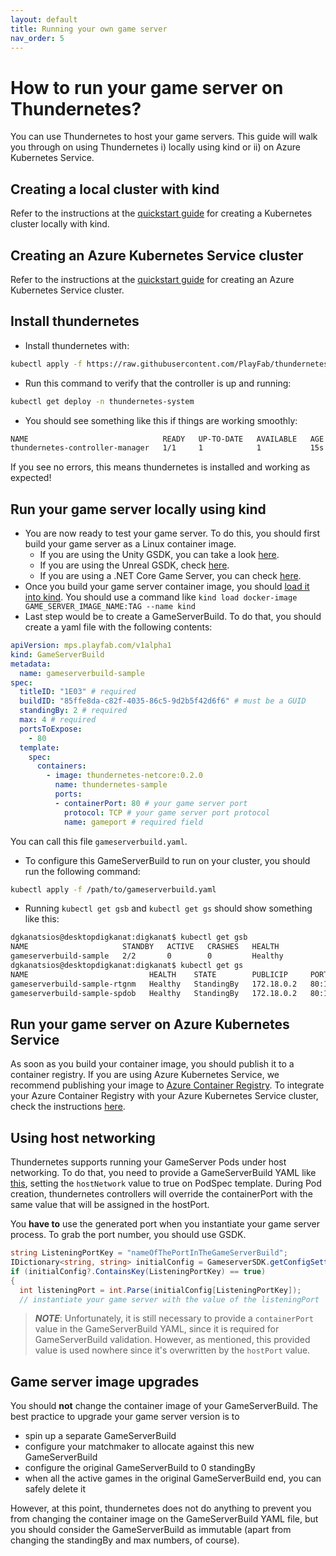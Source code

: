 ```yaml
---
layout: default
title: Running your own game server
nav_order: 5
---
```


# How to run your game server on Thundernetes?

You can use Thundernetes to host your game servers. This guide will walk you through on using Thundernetes i) locally using kind or ii) on Azure Kubernetes Service.

## Creating a local cluster with kind

Refer to the instructions at the [quickstart guide](./quickstart.md) for creating a Kubernetes cluster locally with kind.

## Creating an Azure Kubernetes Service cluster

Refer to the instructions at the [quickstart guide](./quickstart.md) for creating an Azure Kubernetes Service cluster.

## Install thundernetes

- Install thundernetes with: 

```bash
kubectl apply -f https://raw.githubusercontent.com/PlayFab/thundernetes/main/installfiles/operator.yaml
```

- Run this command to verify that the controller is up and running:

```bash
kubectl get deploy -n thundernetes-system
```

- You should see something like this if things are working smoothly:

```bash
NAME                              READY   UP-TO-DATE   AVAILABLE   AGE
thundernetes-controller-manager   1/1     1            1           15s
```

If you see no errors, this means thundernetes is installed and working as expected!

## Run your game server locally using kind

- You are now ready to test your game server. To do this, you should first build your game server as a Linux container image. 
  - If you are using the Unity GSDK, you can take a look [here](https://github.com/PlayFab/MpsSamples/tree/master/UnityMirror#running-unity-server-as-a-linux-executable). 
  - If you are using the Unreal GSDK, check [here](https://github.com/PlayFab/gsdk/tree/master/UnrealPlugin#setting-up-a-linux-dedicated-server-on-playfab).
  - If you are using a .NET Core Game Server, you can check [here](https://github.com/PlayFab/MpsSamples/tree/master/wrappingGsdk#using-a-linux-build).
- Once you build your game server container image, you should [load it into kind](https://kind.sigs.k8s.io/docs/user/quick-start/#loading-an-image-into-your-cluster). You should use a command like `kind load docker-image GAME_SERVER_IMAGE_NAME:TAG --name kind`
- Last step would be to create a GameServerBuild. To do that, you should create a yaml file with the following contents:

```yaml
apiVersion: mps.playfab.com/v1alpha1
kind: GameServerBuild
metadata:
  name: gameserverbuild-sample
spec:
  titleID: "1E03" # required
  buildID: "85ffe8da-c82f-4035-86c5-9d2b5f42d6f6" # must be a GUID
  standingBy: 2 # required
  max: 4 # required
  portsToExpose:
    - 80
  template:
    spec:
      containers:
        - image: thundernetes-netcore:0.2.0
          name: thundernetes-sample
          ports:
          - containerPort: 80 # your game server port
            protocol: TCP # your game server port protocol
            name: gameport # required field
```

You can call this file `gameserverbuild.yaml`.

- To configure this GameServerBuild to run on your cluster, you should run the following command:

```bash
kubectl apply -f /path/to/gameserverbuild.yaml
```

- Running `kubectl get gsb` and `kubectl get gs` should show something like this:

```bash
dgkanatsios@desktopdigkanat:digkanat$ kubectl get gsb
NAME                     STANDBY   ACTIVE   CRASHES   HEALTH
gameserverbuild-sample   2/2       0        0         Healthy
dgkanatsios@desktopdigkanat:digkanat$ kubectl get gs
NAME                           HEALTH    STATE        PUBLICIP     PORTS      SESSIONID
gameserverbuild-sample-rtgnm   Healthy   StandingBy   172.18.0.2   80:14913
gameserverbuild-sample-spdob   Healthy   StandingBy   172.18.0.2   80:14208
```

## Run your game server on Azure Kubernetes Service

As soon as you build your container image, you should publish it to a container registry. If you are using Azure Kubernetes Service, we recommend publishing your image to [Azure Container Registry](https://docs.microsoft.com/azure/container-registry/). To integrate your Azure Container Registry with your Azure Kubernetes Service cluster, check the instructions [here](https://docs.microsoft.com/azure/aks/cluster-container-registry-integration).

## Using host networking

Thundernetes supports running your GameServer Pods under host networking. To do that, you need to provide a GameServerBuild YAML like [this](http://github.com/playfab/thundernetes/tree/main/samples/netcore/sample-hostnetwork.yaml), setting the `hostNetwork` value to true on PodSpec template. During Pod creation, thundernetes controllers will override the containerPort with the same value that will be assigned in the hostPort. 

You **have to** use the generated port when you instantiate your game server process. To grab the port number, you should use GSDK.

```csharp
string ListeningPortKey = "nameOfThePortInTheGameServerBuild";
IDictionary<string, string> initialConfig = GameserverSDK.getConfigSettings();
if (initialConfig?.ContainsKey(ListeningPortKey) == true)
{
  int listeningPort = int.Parse(initialConfig[ListeningPortKey]);
  // instantiate your game server with the value of the listeningPort
```

> _**NOTE**_: Unfortunately, it is still necessary to provide a `containerPort` value in the GameServerBuild YAML, since it is required for GameServerBuild validation. However, as mentioned, this provided value is used nowhere since it's overwritten by the `hostPort` value.

## Game server image upgrades

You should **not** change the container image of your GameServerBuild. The best practice to upgrade your game server version is to

- spin up a separate GameServerBuild 
- configure your matchmaker to allocate against this new GameServerBuild
- configure the original GameServerBuild to 0 standingBy
- when all the active games in the original GameServerBuild end, you can safely delete it

However, at this point, thundernetes does not do anything to prevent you from changing the container image on the GameServerBuild YAML file, but you should consider the GameServerBuild as immutable (apart from changing the standingBy and max numbers, of course).
